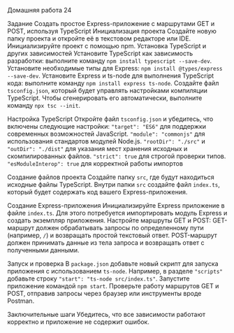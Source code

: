 Домашняя работа 24

Задание
Создать простое Express-приложение с маршрутами GET и POST, используя TypeScript
Инициализация проекта
Создайте новую папку проекта и откройте её в текстовом редакторе или IDE.
Инициализируйте проект с помощью npm.
Установка TypeScript и других зависимостей
Установите TypeScript как зависимость разработки: выполните команду `npm install typescript --save-dev`.
Установите необходимые типы для Express: `npm install @types/express --save-dev`.
Установите Express и ts-node для выполнения TypeScript кода: выполните команду `npm install express ts-node`.
Создайте файл `tsconfig.json`, который будет управлять настройками компиляции TypeScript. Чтобы сгенерировать его автоматически, выполните команду `npx tsc --init`.

Настройка TypeScript
Откройте файл `tsconfig.json` и убедитесь, что включены следующие настройки:
`"target": "ES6"` для поддержки современных возможностей JavaScript.
`"module": "commonjs"` для использования стандартов модулей Node.js.
`"rootDir": "./src"` и `"outDir": "./dist"` для указания мест хранения исходных и скомпилированных файлов.
`"strict": true` для строгой проверки типов.
`"esModuleInterop": true` для корректной работы импортов

Создание файлов проекта
Создайте папку `src`, где будут находиться исходные файлы TypeScript.
Внутри папки `src` создайте файл `index.ts`, который будет содержать код вашего Express-приложения.

Создание Express-приложения
Инициализируйте Express приложение в файле `index.ts`. Для этого потребуется импортировать модуль Express и создать экземпляр приложения.
Настройте маршруты GET и POST:
GET-маршрут должен обрабатывать запросы по определенному пути (например, `/`) и возвращать простой текстовый ответ.
POST-маршрут должен принимать данные из тела запроса и возвращать ответ с полученными данными.

Запуск и проверка
В `package.json` добавьте новый скрипт для запуска приложения с использованием `ts-node`. Например, в разделе `"scripts"` добавьте строку `"start": "ts-node src/index.ts"`.
Запустите приложение командой `npm start`.
Проверьте работу маршрутов GET и POST, отправив запросы через браузер или инструменты вроде Postman.

Заключительные шаги
Убедитесь, что все зависимости работают корректно и приложение не содержит ошибок.